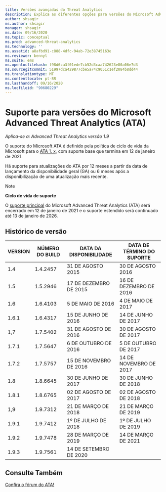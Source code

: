 ```yaml
---
title: Versões avançadas do Threat Analytics
description: Explica as diferentes opções para versões do Microsoft Advanced Threat Analytics (ATA).
author: shsagir
ms.author: shsagir
manager: shsagir
ms.date: 09/16/2020
ms.topic: conceptual
ms.prod: advanced-threat-analytics
ms.technology: ''
ms.assetid: a8afbd91-c888-4dfc-94ab-72e38745163e
ms.reviewer: bennyl
ms.suite: ems
ms.openlocfilehash: f98d6ca3f01ede7cb52d3caa742623e80a06e7d3
ms.sourcegitcommit: 51997dca429877cbe5a74c9051c1ef2084b8dd44
ms.translationtype: MT
ms.contentlocale: pt-BR
ms.lasthandoff: 09/16/2020
ms.locfileid: "90680229"
---
```

# <a name="support-for-microsoft-advanced-threat-analytics-ata-versions"></a>Suporte para versões do Microsoft Advanced Threat Analytics (ATA)

*Aplica-se a: Advanced Threat Analytics versão 1.9*

O suporte do Microsoft ATA é definido pela política de ciclo de vida da Microsoft para o [ATA 1. x](https://support.microsoft.com/lifecycle/search?alpha=Advanced%20Threat%20Analytics%201.X), com suporte base que termina em 12 de janeiro de 2021.

Há suporte para atualizações do ATA por 12 meses a partir da data de lançamento da disponibilidade geral (GA) ou 6 meses após a disponibilização de uma atualização mais recente.

> [!NOTE]
> **Ciclo de vida de suporte**
>
> O [suporte principal](https://support.microsoft.com/lifecycle/search?alpha=Advanced%20Threat%20Analytics) do Microsoft Advanced Threat Analytics (ATA) será encerrado em 12 de janeiro de 2021 e o suporte estendido será continuado até 13 de janeiro de 2026.

## <a name="version-history"></a>Histórico de versão

|VERSION|NÚMERO DO BUILD|DATA DA DISPONIBILIDADE|DATA DE TÉRMINO DO SUPORTE|
|----|----|----|----|
|1.4|1.4.2457|31 DE AGOSTO 2015|30 DE AGOSTO 2016|
|1.5|1.5.2946|17 DE DEZEMBRO DE 2015|16 DE DEZEMBRO DE 2016|
|1.6|1.6.4103|5 DE MAIO DE 2016|4 DE MAIO DE 2017|
|1.6.1|1.6.4317|15 DE JUNHO DE 2016|14 DE JUNHO DE 2017|
|1,7|1.7.5402|31 DE AGOSTO DE 2016|30 DE AGOSTO DE 2017|
|1.7.1|1.7.5647|6 DE OUTUBRO DE 2016|5 DE OUTUBRO DE 2017|
|1.7.2|1.7.5757|15 DE NOVEMBRO DE 2016|14 DE NOVEMBRO DE 2017|
|1.8|1.8.6645|30 DE JUNHO DE 2017|30 DE JUNHO DE 2018|
|1.8.1|1.8.6765|02 DE AGOSTO DE 2017|02 DE AGOSTO DE 2018|
|1,9|1.9.7312|21 DE MARÇO DE 2018|21 DE MARÇO DE 2019|
|1.9.1|1.9.7412|1º DE JULHO DE 2018|1º DE JULHO DE 2019|
|1.9.2|1.9.7478|28 DE MARÇO DE 2019|14 DE MARÇO DE 2021|
|1.9.3|1.9.7561|14 DE SETEMBRO DE 2020||

## <a name="see-also"></a>Consulte Também

[Confira o fórum do ATA!](https://social.technet.microsoft.com/Forums/security/home?forum=mata)

